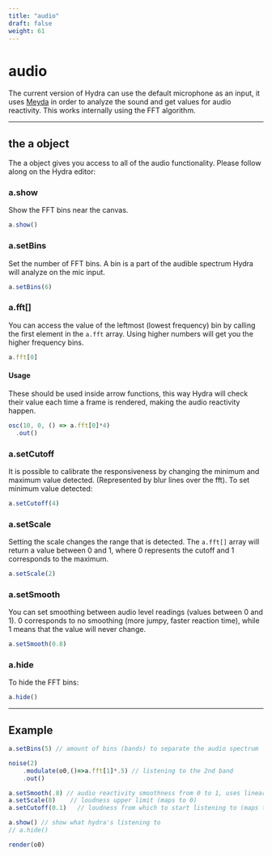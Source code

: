 ```yaml
---
title: "audio"
draft: false
weight: 61
---
```


# audio

The current version of Hydra can use the default microphone as an input, it uses [Meyda](https://github.com/meyda/meyda) in order to analyze the sound and get values for audio reactivity. This works internally using the FFT algorithm.

---

## the **a** object

The a object gives you access to all of the audio functionality. Please follow along on the Hydra editor:

### **a.show**
Show the FFT bins near the canvas.
```javascript
a.show()
```

### **a.setBins**

Set the number of FFT bins. A bin is a part of the audible spectrum Hydra will analyze on the mic input.
```javascript
a.setBins(6)
```

### **a.fft[]**
You can access the value of the leftmost (lowest frequency) bin by calling the first element in the `a.fft` array. Using higher numbers will get you the higher frequency bins.
```javascript
a.fft[0]
```

#### Usage

These should be used inside arrow functions, this way Hydra will check their value each time a frame is rendered, making the audio reactivity happen.
```javascript
osc(10, 0, () => a.fft[0]*4)
  .out()
```

### **a.setCutoff**
It is possible to calibrate the responsiveness by changing the minimum and maximum value detected. (Represented by blur lines over the fft). To set minimum value detected:
```javascript
a.setCutoff(4)
```

### **a.setScale**
Setting the scale changes the range that is detected. The `a.fft[]` array will return a value between 0 and 1, where 0 represents the cutoff and 1 corresponds to the maximum.
```javascript
a.setScale(2)
```

### **a.setSmooth**
You can set smoothing between audio level readings (values between 0 and 1). 0 corresponds to no smoothing (more jumpy, faster reaction time), while 1 means that the value will never change.
```javascript
a.setSmooth(0.8)
```

### **a.hide**
To hide the FFT bins:
```javascript
a.hide()
```

---

## Example
```javascript
a.setBins(5) // amount of bins (bands) to separate the audio spectrum

noise(2)
	.modulate(o0,()=>a.fft[1]*.5) // listening to the 2nd band
	.out()

a.setSmooth(.8) // audio reactivity smoothness from 0 to 1, uses linear interpolation
a.setScale(8)    // loudness upper limit (maps to 0)
a.setCutoff(0.1)   // loudness from which to start listening to (maps to 0)

a.show() // show what hydra's listening to
// a.hide()

render(o0)
```
